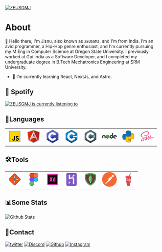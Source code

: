<a href="https://github.com/ZEUSGMJ">
    <img src="https://i.imgur.com/hLNgfPS.gif" alt="ZEUSGMJ">
</a>

# About
:wave: Hello there, I'm Jisnu, also known as `ZEUSGMJ`, and I'm from India. I'm an avid programmer, a Hip-Hop genre enthusiast, and I'm currently pursuing my M.Eng in Computer Science at Oregon State University. I previously worked at Gpi India as a Software Developer, and I completed my undergraduate degree in B.Tech Mechatronics Engineering at SRM University.

- 🌱 I’m currently learning React, NextJs, and Astro.

## :musical_note: Spotify
<a href="https://open.spotify.com/user/wvckgj74wvfnyyzl8vtg6pwrr" target="_blank" referrerpolicy="no-referrer">
    <img src="https://zeusgmj-spotify.vercel.app/api/spotify" alt="ZEUSGMJ is currently listening to" width="640">
</a>

## :bookmark_tabs:Languages
<table width="100">
    <tr>
        <td>
            <img src="/assets/js.svg" alt="Javascript" width="48px"/>
        </td>
        <td>
            <img src="/assets/angularjs.svg" alt="AngularJS" width="48px"/>
        </td>
        <td>
            <img src="/assets/c.svg" alt="C" width="48px"/>
        </td>
        <td>
            <img src="/assets/c++.svg" alt="C++" width="48px"/>
        </td>
        <td>
            <img src="/assets/c-sharp.svg" alt="C#" width="48px"/>
        </td>
        <td>
            <img src="/assets/nodejs.svg" alt="NodeJS" width="48px"/>
        </td>
        <td>
            <img src="/assets/py.svg" alt="Python" width="48px"/>
        </td>
        <td>
            <img src="/assets/sass.svg" alt="SCSS" width="48px"/>
        </td>
    </tr>
</table>

## 🛠️Tools
<table>
    <tr>
        <td>
            <img src="/assets/git.svg" alt="" width="48px"/>
        </td>
        <td>
            <img src="/assets/figma.svg" alt="Figma" width="48px"/>
        </td>
        <td>
            <img src="/assets/adobe-xd.svg" alt="AdobeXD" width="48px"/>
        </td>
        <td>
            <img src="/assets/heroku.svg" alt="Heroku" width="48px"/>
        </td>
        <td>
            <img src="/assets/mongodb.svg" alt="MongoDB" width="48px"/>
        </td>
        <td>
            <img src="/assets/postman.svg" alt="Postman" width="48px"/>
        </td>
        <td>
            <img src="/assets/gulp.svg" alt="gulp.js" width="48px"/>
        </td>
    </tr>
</table>

## :bar_chart:Some Stats
<img src="https://zeusgmj-github-readme.vercel.app/api?username=ZEUSGMJ&show_icons=true&theme=dark&bg_color=121212&title_color=00C896&text_color=FAF8FF&icon_color=00C896&hide_border=true&count_private=true&border_radius=12" alt="Github Stats" class="github-stats">
</br>

## :page_with_curl:Contact
[![twitter](https://img.shields.io/badge/-Twitter-blue?logo=twitter&style=for-the-badge&color=blue "Twitter")](https://twitter.com/ZEUSGMJ) [![Discord](https://img.shields.io/badge/-Discord-%23909CFC?logo=discord&style=for-the-badge "ZEUSGMJ")](https://discord.com/users/438054607571386378) [![Github](https://img.shields.io/github/followers/ZEUSGMJ?logo=github&style=for-the-badge "Github")](https://github.com/ZEUSGMJ) [![Instagram](https://img.shields.io/badge/-Instagram-blue?logo=instagram&style=for-the-badge&color=9cf "Instagram")](https://www.instagram.com/zeusgmj/)
